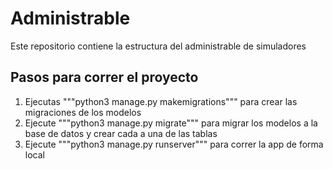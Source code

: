 # Administrable

Este repositorio contiene la estructura del administrable de simuladores

## Pasos para correr el proyecto

1. Ejecutas """python3 manage.py makemigrations""" para crear las migraciones de los modelos
2. Ejecute """python3 manage.py migrate""" para migrar los modelos a la base de datos y crear cada a una de las tablas
3. Ejecute """python3 manage.py runserver""" para correr la app de forma local
